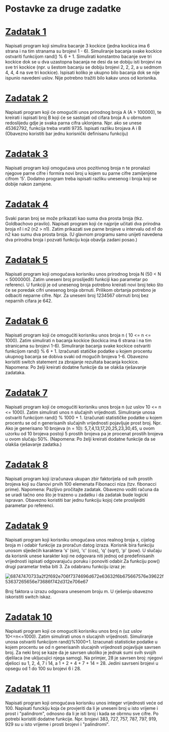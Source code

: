# Postavke za druge zadatke

# [Zadatak 1](https://github.com/Siocic/Programiranje-I/blob/main/Zadaci/Zadaci%202/Zad01.cpp)
Napisati program koji simulira bacanje 3 kockice (jedna kockica ima 6 strana i na tim stranama su brojevi 1 - 6). 
Simuliranje bacanja svake kockice ostvariti funkcijom rand() % 6 + 1. 
Simulirati konstantno bacanje sve tri kockice dok se u dva uzastopna bacanja ne desi da se dobiju isti brojevi na sve tri kockice 
(npr. u šestom bacanju se dobiju brojevi 2, 2, 2, a u sedmom 4, 4, 4 na sve tri kockice).
Ispisati koliko je ukupno bilo bacanja dok se nije ispunio navedeni uslov.
Nije potrebno tražiti bilo kakav unos od korisnika.

# [Zadatak 2](https://github.com/Siocic/Programiranje-I/blob/main/Zadaci/Zadaci%202/Zad02.cpp)
Napisati program koji će omogućiti unos prirodnog broja A (A > 100000), te kreirati i ispisati broj B koji će se sastojati od cifara broja A u obrnutom redoslijedu gdje je svaka parna cifra uklonjena.
Npr. ako se unese 45362792, funkcija treba vratiti 9735. Ispisati razliku brojava A i B
(Obavezno koristiti bar jednu korisnički definisanu funkciju)

# [Zadatak 3](https://github.com/Siocic/Programiranje-I/blob/main/Zadaci/Zadaci%202/Zad03.cpp)
Napisati program koji omogućava unos pozitivnog broja n te pronalazi njegove parne cifre i formira novi broj u kojem su parne cifre zamijenjene cifrom '5'.
Dodatno program treba ispisati razliku unesenog i broja koji se dobije nakon zamjene.

# [Zadatak 4](https://github.com/Siocic/Programiranje-I/blob/main/Zadaci/Zadaci%202/Zad04.cpp)
Svaki paran broj se može prikazati kao suma dva prosta broja (tkz. Goldbachovo pravilo).
Napisati program koji će najprije učitati dva prirodna broja n1 i n2 (n2 > n1).
Zatim prikazati sve parne brojeve u intervalu od n1 do n2 kao sumu dva prosta broja.
(U glavnom programu samo unijeti navedena dva prirodna broja i pozvati funkciju koja obavlja zadani posao.)

# [Zadatak 5](https://github.com/Siocic/Programiranje-I/blob/main/Zadaci/Zadaci%202/Zad05.cpp)
Napisati program koji omogućava korisniku unos prirodnog broja N (50 < N < 5000000).
Zatim uneseni broj proslijediti funkciji kao parametar po referenci. 
U funkciji je od unesenog broja potrebno kreirati novi broj teko što će se poredak cifri unesenog broja obrnuti. Prilikom obrtanja potrebno je odbaciti neparne cifre.
Npr. Za uneseni broj 1234567 obrnuti broj bez neparnih cifara je 642.

# [Zadatak 6](https://github.com/Siocic/Programiranje-I/blob/main/Zadaci/Zadaci%202/Zad06.cpp)
Napisati program koji će omogućiti korisniku unos broja n ( 10 <= n <= 1000). 
Zatim simulirati n bacanja kockice (kockica ima 6 strana i na tim stranicama su brojevi 1-6).
Simuliranje bacanja svake kockice ostvariti funkcijom rand() % 6 + 1. 
Izračunati statičke podatke u kojem procentu ukupnog bacanja se dobiva svaki od mogućih brojeva 1-6. 
Obavezno koristiti switch statement za zbrajanje rezultata bacanja kockice.
Napomena: Po želji kreirati dodatne funkcije da se olakša rješavanje zadataka.

# [Zadatak 7](https://github.com/Siocic/Programiranje-I/blob/main/Zadaci/Zadaci%202/Zad07.cpp)
Napisati program koji će omogućiti korisniku unos broja n (uz uslov 10 <= n <= 1000).
Zatim simulirati unos n slučajnih vrijednosti. Simuliranje unosa ostvariti funkcijom rand() % 1000 + 1.
Izračunati statističke podatke u kojem procentu se od n generisanih slučajnih vrijednosti pojavljuje prost broj.
Npr. Ako je generisano 10 brojeva (n = 10): 5,7,4,13,17,20,25,23,30,45, u ovom uzorku od 10 brojeva postoji 5 prostih brojeva pa je procenat prostih brojeva u ovom slučaju 50%.
(Napomena: Po želji kreirati dodatne funkcije da se olakša rješavanje zadatka.)

# [Zadatak 8](https://github.com/Siocic/Programiranje-I/blob/main/Zadaci/Zadaci%202/Zad08.cpp)
Napisati program koji izračunava ukupan zbir faktorijela od svih prostih brojeva koji su članovi prvih 100 elemenata Fibonacci niza (tzv. fibonacci prime).
Napomena: Pazljivo pročitajte zadatak. Obavezno voditi računa da se uradi tačno ono što je trazeno u zadatku i da zadatak bude logicki ispravan.
Obavezno koristiti bar jednu funkciju kojoj ćete proslijediti parametar po referenci.

# [Zadatak 9](https://github.com/Siocic/Programiranje-I/blob/main/Zadaci/Zadaci%202/Zad09.cpp)
Napisati program koji korisniku omogućava unos realnog broja x, cijelog broja m i odabir funkcije za proračun datog izraza.
Korisnik bira funkciju unosom sljedećih karaktera 's' (sin), 'c' (cos), 'q' (sqrt), 'p' (pow). 
U slučaju da korisnik unese karakter koji ne odgovara niti jednoj od predefinisanih vrijednosti ispisati odgovarajuću poruku i ponoviti odabir.Za funkciju pow() drugi parametar treba biti 3.
Za odabranu funkciju izraz je:

![68747470733a2f2f692e706f7374696d672e63632f6b675667576e39622f53637265656e73686f742d312e706e67](https://user-images.githubusercontent.com/77838860/115952653-8cb4ec80-a4e7-11eb-99c1-33fbb0bb4055.png)

Broj faktora u izrazu odgovara unesenom broju m. U rješenju obavezno iskoristiti switch iskaz.

# [Zadatak 10](https://github.com/Siocic/Programiranje-I/blob/main/Zadaci/Zadaci%202/Zad10.cpp)
Napisati program koji ce omoguciti korisniku unos broj n (uz uslov 10<=n<=1000). 
Zatim simulirati unos n slucajnih vrijednosti. Simuliranje unosa ostvariti funkcijom rand()%1000+1. 
Izracunati statisticke podatke u kojem procentu se od n generisanih slucajnih vrijednosti pojavljuje savrsen broj. 
Za neki broj se kaze da je savrsen ukoliko je jednak sumi svih svojih djelilaca (ne ukljucujici njega samog).
Na primjer, 28 je savrsen broj: njegovi djelioci su 1, 2, 4, 7 i 14, a 1 + 2 + 4 + 7 + 14 = 28. 
Jedini savrseni brojevi u opsegu od 1 do 100 su brojevi 6 i 28.

# [Zadatak 11](https://github.com/Siocic/Programiranje-I/blob/main/Zadaci/Zadaci%202/Zad11.cpp)
Napisati program koji omogućava korisniku unos integer vrijednosti veće od 100.
Napisati funckiju koja će provjeriti da li je uneseni broj u isto vrijeme i prost i "palindrom", odnosno da li je isti broj i kada se obrnnu sve cifre.
Po potrebi koristiti dodatne funkcije. Npr. brojevi 383, 727, 757, 787, 797, 919, 929 su u isto vrijeme i prosti brojevi i "palindromi".
